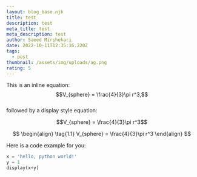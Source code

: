```yaml
---
layout: blog_base.njk
title: test
description: test
meta_title: test
meta_description: test
author: Saeed Mirshekari
date: 2022-10-11T12:35:16.220Z
tags:
  - post
thumbnail: /assets/img/uploads/ag.png
rating: 5
---
```

<script
  src="https://cdn.mathjax.org/mathjax/latest/MathJax.js?config=TeX-AMS-MML_HTMLorMML"
  type="text/javascript">
</script>

This is an inline equation: $$V_{sphere} = \frac{4}{3}\pi r^3,$$<br>
followed by a display style equation:

$$V_{sphere} = \frac{4}{3}\pi r^3$$

$$
\begin{align}
  \tag{1.1}
  V_{sphere} = \frac{4}{3}\pi r^3
\end{align}
$$

H﻿ere is a code example for you:


```python
x = 'hello, python world!'
y﻿ = 1
d﻿isplay(x+y)
```

<link rel="stylesheet" href="https://cdnjs.cloudflare.com/ajax/libs/highlight.js/11.3.1/styles/default.min.css" integrity="sha512-3xLMEigMNYLDJLAgaGlDSxpGykyb+nQnJBzbkQy2a0gyVKL2ZpNOPIj1rD8IPFaJbwAgId/atho1+LBpWu5DhA==" crossorigin="anonymous" referrerpolicy="no-referrer" />
<script src="https://cdnjs.cloudflare.com/ajax/libs/highlight.js/11.3.1/highlight.min.js" integrity="sha512-Pbb8o120v5/hN/a6LjF4N4Lxou+xYZ0QcVF8J6TWhBbHmctQWd8O6xTDmHpE/91OjPzCk4JRoiJsexHYg4SotQ==" crossorigin="anonymous" referrerpolicy="no-referrer"></script>
<script>hljs.highlightAll();</script>